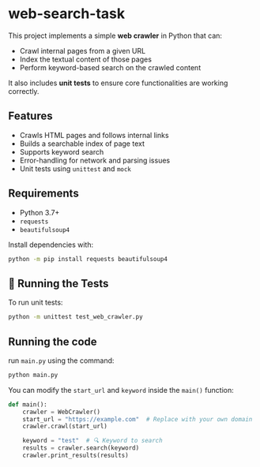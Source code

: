 # web-search-task

This project implements a simple **web crawler** in Python that can:

- Crawl internal pages from a given URL
- Index the textual content of those pages
- Perform keyword-based search on the crawled content

It also includes **unit tests** to ensure core functionalities are working correctly.

## Features

- Crawls HTML pages and follows internal links
- Builds a searchable index of page text
- Supports keyword search
- Error-handling for network and parsing issues
- Unit tests using `unittest` and `mock`

## Requirements

- Python 3.7+
- `requests`
- `beautifulsoup4`

Install dependencies with:

```bash
python -m pip install requests beautifulsoup4
```

## 🧪 Running the Tests

To run unit tests:

```bash
python -m unittest test_web_crawler.py
```

## Running the code

run `main.py` using the command:

```bash
python main.py
```

You can modify the `start_url` and `keyword` inside the `main()` function:

```python
def main():
    crawler = WebCrawler()
    start_url = "https://example.com"  # Replace with your own domain
    crawler.crawl(start_url)

    keyword = "test"  # 🔍 Keyword to search
    results = crawler.search(keyword)
    crawler.print_results(results)
```
